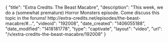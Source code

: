 {
    "title": "Extra Credits: The Beast Macabre",
    "description": "This week, we do a (somewhat premature) Horror Monsters episode. Come discuss this topic in the forums! http:\/\/extra-credits.net\/episodes\/the-beast-macabre\/#...",
    "videoid": "192008",
    "date_created": "1406055188",
    "date_modified": "1418181778",
    "type": "captivate",
    "layout": "video",
    "url": "\/v\/extra-credits-the-beast-macabre\/192008"
}